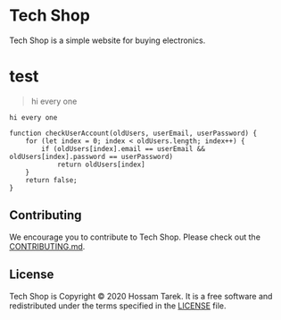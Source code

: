 # Tech Shop

Tech Shop is a simple website for buying electronics.

# test

>hi every one

`hi every one`

```
function checkUserAccount(oldUsers, userEmail, userPassword) {
    for (let index = 0; index < oldUsers.length; index++) {
        if (oldUsers[index].email == userEmail && oldUsers[index].password == userPassword)
            return oldUsers[index]
    }
    return false;
}
```
## Contributing

We encourage you to contribute to Tech Shop. Please check out the [CONTRIBUTING.md](./CONTRIBUTING.md).

## License

Tech Shop is Copyright © 2020 Hossam Tarek. It is a free software and redistributed 
under the terms specified in the [LICENSE](./LICENSE.txt) file.
